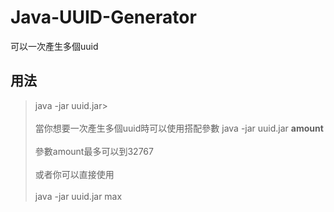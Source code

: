 # Java-UUID-Generator
可以一次產生多個uuid
## 用法
>java -jar uuid.jar>
<br></br>當你想要一次產生多個uuid時可以使用搭配參數
>java -jar uuid.jar **amount**<br></br>
參數amount最多可以到32767<br></br>
或者你可以直接使用<br></br>
>java -jar uuid.jar max
